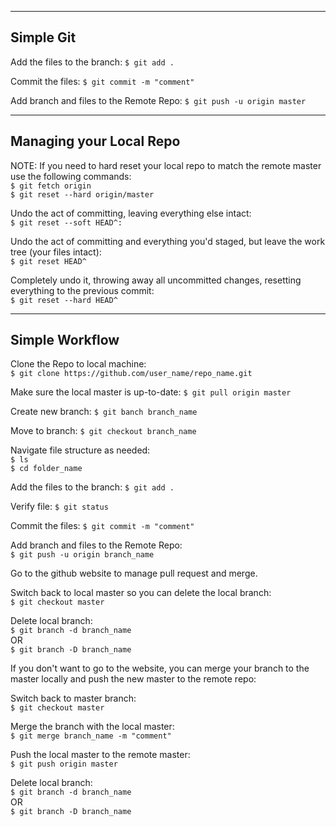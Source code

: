 --------------------------------------------
Simple Git
--------------------------------------------

Add the files to the branch:
 `$ git add .`
 
Commit the files:
 `$ git commit -m "comment"`
 
Add branch and files to the Remote Repo:
 `$ git push -u origin master`

--------------------------------------------
 Managing your Local Repo
--------------------------------------------
NOTE: If you need to hard reset your local repo to match 
       the remote master use the following commands:<br>
 `$ git fetch origin`<br>
 `$ git reset --hard origin/master`<br>
 
Undo the act of committing, leaving everything else intact:<br>
 `$ git reset --soft HEAD^:`<br>

Undo the act of committing and everything you'd staged, 
but leave the work tree (your files intact):<br>
 `$ git reset HEAD^`

Completely undo it, throwing away all uncommitted changes,
 resetting everything to the previous commit:<br>
 `$ git reset --hard HEAD^`
 
--------------------------------------------  
 Simple Workflow
-------------------------------------------- 
Clone the Repo to local machine:<br>
 `$ git clone https://github.com/user_name/repo_name.git`
 
Make sure the local master is up-to-date:
 `$ git pull origin master`

Create new branch:
 `$ git banch branch_name`
 
Move to branch:
 `$ git checkout branch_name`
 
Navigate file structure as needed:<br>
 `$ ls`<br>
 `$ cd folder_name`
 
Add the files to the branch:
 `$ git add .`
 
Verify file: 
 `$ git status`
 
Commit the files:
 `$ git commit -m "comment"`
 
Add branch and files to the Remote Repo:<br>
 `$ git push -u origin branch_name`
 
Go to the github website to manage pull request and merge. 
 
Switch back to local master so you can delete the local branch:<br>
 `$ git checkout master`
 
Delete local branch:<br>
 `$ git branch -d branch_name`<br>
 OR<br>
 `$ git branch -D branch_name`
 
 If you don't want to go to the website, you can merge your branch 
 to the master locally and push the new master to the remote repo:
 
Switch back to master branch:<br>
 `$ git checkout master`
 
Merge the branch with the local master:<br>
 `$ git merge branch_name -m "comment"`
 
Push the local master to the remote master:<br>
 `$ git push origin master`
 
Delete local branch:<br>
 `$ git branch -d branch_name`<br>
 OR<br>
 `$ git branch -D branch_name`
